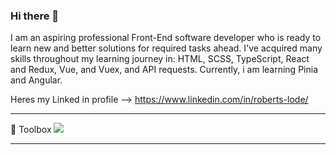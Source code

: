 ### Hi there 👋
I am an aspiring professional Front-End software developer who is ready to learn new and better solutions for required tasks ahead. I've acquired many skills throughout my learning journey in: HTML, SCSS, TypeScript, React and Redux, Vue, and Vuex, and API requests. Currently, i am learning Pinia and Angular.

Heres my Linked in profile --> https://www.linkedin.com/in/roberts-lode/

---

🧰 Toolbox
<img src="https://worldvectorlogo.com/logo/css-3" />

---


<!--
**RobertsLode/RobertsLode** is a ✨ _special_ ✨ repository because its `README.md` (this file) appears on your GitHub profile.

Here are some ideas to get you started:

- 🔭 I’m currently working on ...
- 🌱 I’m currently learning ...
- 👯 I’m looking to collaborate on ...
- 🤔 I’m looking for help with ...
- 💬 Ask me about ...
- 📫 How to reach me: ...
- 😄 Pronouns: ...
- ⚡ Fun fact: ...
-->
